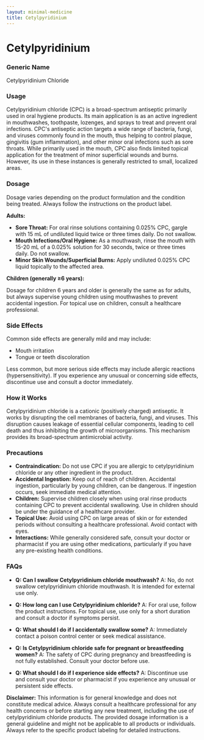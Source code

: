 ```yaml
---
layout: minimal-medicine
title: Cetylpyridinium
---
```


# Cetylpyridinium
### Generic Name
Cetylpyridinium Chloride

### Usage
Cetylpyridinium chloride (CPC) is a broad-spectrum antiseptic primarily used in oral hygiene products. Its main application is as an active ingredient in mouthwashes, toothpaste, lozenges, and sprays to treat and prevent oral infections.  CPC's antiseptic action targets a wide range of bacteria, fungi, and viruses commonly found in the mouth, thus helping to control plaque, gingivitis (gum inflammation), and other minor oral infections such as sore throats.  While primarily used in the mouth, CPC also finds limited topical application for the treatment of minor superficial wounds and burns.  However, its use in these instances is generally restricted to small, localized areas.

### Dosage
Dosage varies depending on the product formulation and the condition being treated.  Always follow the instructions on the product label.

**Adults:**

* **Sore Throat:**  For oral rinse solutions containing 0.025% CPC, gargle with 15 mL of undiluted liquid twice or three times daily. Do not swallow.
* **Mouth Infections/Oral Hygiene:** As a mouthwash, rinse the mouth with 15-20 mL of a 0.025% solution for 30 seconds, twice or three times daily.  Do not swallow.
* **Minor Skin Wounds/Superficial Burns:** Apply undiluted 0.025% CPC liquid topically to the affected area.

**Children (generally ≥6 years):**

Dosage for children 6 years and older is generally the same as for adults, but always supervise young children using mouthwashes to prevent accidental ingestion.  For topical use on children, consult a healthcare professional.


### Side Effects
Common side effects are generally mild and may include:

* Mouth irritation
* Tongue or teeth discoloration

Less common, but more serious side effects may include allergic reactions (hypersensitivity).  If you experience any unusual or concerning side effects, discontinue use and consult a doctor immediately.

### How it Works
Cetylpyridinium chloride is a cationic (positively charged) antiseptic.  It works by disrupting the cell membranes of bacteria, fungi, and viruses. This disruption causes leakage of essential cellular components, leading to cell death and thus inhibiting the growth of microorganisms.  This mechanism provides its broad-spectrum antimicrobial activity.

### Precautions
* **Contraindication:**  Do not use CPC if you are allergic to cetylpyridinium chloride or any other ingredient in the product.
* **Accidental Ingestion:**  Keep out of reach of children. Accidental ingestion, particularly by young children, can be dangerous.  If ingestion occurs, seek immediate medical attention.
* **Children:** Supervise children closely when using oral rinse products containing CPC to prevent accidental swallowing.  Use in children should be under the guidance of a healthcare provider.
* **Topical Use:**  Avoid using CPC on large areas of skin or for extended periods without consulting a healthcare professional.  Avoid contact with eyes.
* **Interactions:** While generally considered safe, consult your doctor or pharmacist if you are using other medications, particularly if you have any pre-existing health conditions.


### FAQs

* **Q: Can I swallow Cetylpyridinium chloride mouthwash?**  A: No, do not swallow cetylpyridinium chloride mouthwash. It is intended for external use only.

* **Q: How long can I use Cetylpyridinium chloride?** A: For oral use, follow the product instructions. For topical use, use only for a short duration and consult a doctor if symptoms persist.

* **Q: What should I do if I accidentally swallow some?** A: Immediately contact a poison control center or seek medical assistance.

* **Q: Is Cetylpyridinium chloride safe for pregnant or breastfeeding women?** A: The safety of CPC during pregnancy and breastfeeding is not fully established. Consult your doctor before use.

* **Q:  What should I do if I experience side effects?** A: Discontinue use and consult your doctor or pharmacist if you experience any unusual or persistent side effects.


**Disclaimer:** This information is for general knowledge and does not constitute medical advice. Always consult a healthcare professional for any health concerns or before starting any new treatment, including the use of cetylpyridinium chloride products.  The provided dosage information is a general guideline and might not be applicable to all products or individuals. Always refer to the specific product labeling for detailed instructions.
